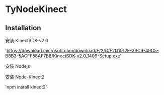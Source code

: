 # TyNodeKinect

## Installation

安装 KinectSDK-v2.0  

'https://download.microsoft.com/download/F/2/D/F2D1012E-3BC6-49C5-B8B3-5ACFF58AF7B8/KinectSDK-v2.0_1409-Setup.exe'

安装 Nodejs

安装 Node-Kinect2 

 'npm install kinect2'


